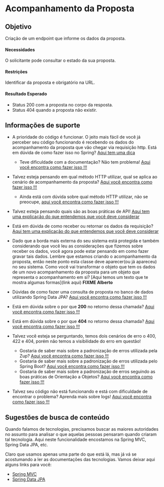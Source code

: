 # Acompanhamento da Proposta

## Objetivo

Criação de um endpoint que informe os dados da proposta.

#### Necessidades

O solicitante pode consultar o estado da sua proposta.

#### Restrições

Identificar da proposta e obrigatório na URL.

#### Resultado Esperado

- Status 200 com a proposta no corpo da resposta.
- Status 404 quando a proposta não existir.

## Informações de suporte

* A prioridade do código é funcionar. O jeito mais fácil de você já perceber seu código funcionando é recebendo os dados do acompanhamento da proposta que vão chegar via requisição http. Está em dúvida de como fazer isso no Spring? [Aqui tem uma dica](https://spring.io/guides/gs/rest-service/)

    * Teve dificuldade com a documentação? Não tem problema! [Aqui você encontra como fazer isso !!!](../informacao_suporte/spring-get-api.md)

* Talvez esteja pensando em qual método HTTP utilizar, qual se aplica ao cenário de acompanhamento da proposta? [Aqui você encontra como fazer isso !!!](../informacao_suporte/rest-methods.md)

  * Ainda está com dúvida sobre qual método HTTP utilizar, não se preocupe, [aqui você encontra como fazer isso !!!](../informacao_suporte/rest-get.md)
  
* Talvez esteja pensando quais são as boas práticas de API! [Aqui tem uma explicação do que entendemos que você deve considerar](../informacao_procedural/modelando_um_recurso_rest.md)

* Está em dúvida de como receber ou retornar os dados da requisição? [Aqui tem uma explicação do que entendemos que você deve considerar](../informacao_suporte/recebe-dados-requisicao.md)

* Dado que a borda mais externa do seu sistema está protegida e também considerando que você leu as considerações que fizemos sobre receber os dados, você agora pode estar pensando em como fazer gravar tais dados. Lembre que estamos criando o acompanhamento da proposta, então neste ponto esta classe deve aparecer(ou já apareceu) no seu sistema. Como você vai transformar o objeto que tem os dados de um novo acompanhamento da proposta para um objeto que representa o acompanhamento em si? [Aqui temos um texto que te mostra algumas formas](link aqui) **FIXME Alberto**

* Dúvidas de como fazer uma consulta de proposta no banco de dados utilizando Spring Data JPA?  [Aqui você encontra como fazer isso !!!](../informacao_suporte/spring-data-query-methods.md)

* Está em dúvida sobre o por que **200** no retorno dessa chamada? [Aqui você encontra como fazer isso !!!](../informacao_suporte/rest-200.md)

* Está em dúvida sobre o por que **404** no retorno dessa chamada? [Aqui você encontra como fazer isso !!!](../informacao_suporte/rest-404.md)

* Talvez você esteja se perguntando, temos dois cenários de erro o 400, 422 e 404, porém não temos a visibilidade do erro em questão! 

    * Gostaria de saber mais sobre a padronização de erros utilizada pela Zup? [Aqui você encontra como fazer isso !!!](../informacao_suporte/error-zup.md)
    * Gostaria de saber mais sobre a padronização de erros utilizada pelo Spring Boot? [Aqui você encontra como fazer isso !!!](../informacao_suporte/error-spring.md)
    * Gostaria de saber mais sobre a padronização de erros seguindo as boas práticas de Orientação a Objetos? [Aqui você encontra como fazer isso !!!](../informacao_suporte/error-object-oriented.md)

* Talvez seu código não está funcionando e está com dificuldade de encontrar o problema? Aprenda mais sobre logs! [Aqui você encontra como fazer isso !!!](../informacao_suporte/spring-logging.md)

## Sugestões de busca de conteúdo

Quando falamos de tecnologias, precisamos buscar as maiores autoridades no assunto para analisar o que aquelas pessoas 
pensaram quando criaram tal tecnologia. Aqui neste funcionalidade encostamos na Spring MVC, Spring Data JPA, etc. 

Claro que usamos apenas uma parte do que está lá, mas já vá se acostumando a ler as documentações das tecnologias. 
Vamos deixar aqui alguns links para você:

* [Spring MVC](https://docs.spring.io/spring/docs/current/spring-framework-reference/web.html)
* [Spring Data JPA](https://spring.io/projects/spring-data-jpa)